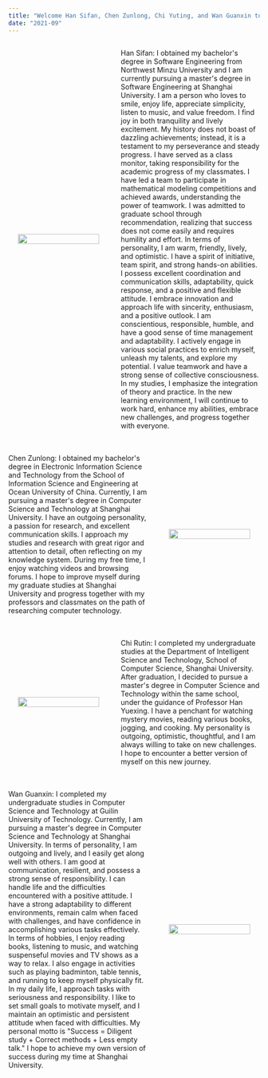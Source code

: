 ```yaml
---
title: "Welcome Han Sifan, Chen Zunlong, Chi Yuting, and Wan Guanxin to the group!"
date: "2021-09"
---
```


<div>
  <!-- 韩思凡 -->
  <div style="display:flex; margin-bottom:20px; align-items:center;">
    <div style="width:42%; text-align:center;">
      <img src="/images/indexPic/2021/newPostgraduate/01.jpg" style="width:90%; height:auto;">
    </div>
    <div style="width:58%; display:flex; align-items:center; padding-left:24px;">
      <p>Han Sifan: I obtained my bachelor's degree in Software Engineering from Northwest Minzu University and I am currently pursuing a master's degree in Software Engineering at Shanghai University. I am a person who loves to smile, enjoy life, appreciate simplicity, listen to music, and value freedom. I find joy in both tranquility and lively excitement. My history does not boast of dazzling achievements; instead, it is a testament to my perseverance and steady progress. I have served as a class monitor, taking responsibility for the academic progress of my classmates. I have led a team to participate in mathematical modeling competitions and achieved awards, understanding the power of teamwork. I was admitted to graduate school through recommendation, realizing that success does not come easily and requires humility and effort. In terms of personality, I am warm, friendly, lively, and optimistic. I have a spirit of initiative, team spirit, and strong hands-on abilities. I possess excellent coordination and communication skills, adaptability, quick response, and a positive and flexible attitude. I embrace innovation and approach life with sincerity, enthusiasm, and a positive outlook. I am conscientious, responsible, humble, and have a good sense of time management and adaptability. I actively engage in various social practices to enrich myself, unleash my talents, and explore my potential. I value teamwork and have a strong sense of collective consciousness. In my studies, I emphasize the integration of theory and practice. In the new learning environment, I will continue to work hard, enhance my abilities, embrace new challenges, and progress together with everyone.</p>
    </div>
  </div>
  
  <!-- 陈尊龙 -->
  <div style="display:flex; margin-bottom:20px; align-items:center;">
    <div style="width:58%; display:flex; align-items:center; padding-right:24px;">
      <p>Chen Zunlong: I obtained my bachelor's degree in Electronic Information Science and 
      Technology from the School of Information Science and Engineering at Ocean University of China. 
      Currently, I am pursuing a master's degree in Computer Science and Technology at Shanghai 
      University. I have an outgoing personality, a passion for research, and excellent communication 
      skills. I approach my studies and research with great rigor and attention to detail, often 
      reflecting on my knowledge system. During my free time, I enjoy watching videos and browsing 
      forums. I hope to improve myself during my graduate studies at Shanghai University and progress 
      together with my professors and classmates on the path of researching computer technology.</p>
    </div>
    <div style="width:42%; text-align:center;">
      <img src="/images/indexPic/2021/newPostgraduate/02.jpg" style="width:90%; height:auto;">
    </div>
  </div>
  
  <!-- 池洳婷 -->
  <div style="display:flex; margin-bottom:20px; align-items:center;">
    <div style="width:42%; text-align:center;">
      <img src="/images/indexPic/2021/newPostgraduate/03.jpg" style="width:90%; height:auto;">
    </div>
    <div style="width:58%; display:flex; align-items:center; padding-left:24px;">
      <p>Chi Rutin: I completed my undergraduate studies at the Department of Intelligent Science and 
      Technology, School of Computer Science, Shanghai University. After graduation, I decided to 
      pursue a master's degree in Computer Science and Technology within the same school, under the 
      guidance of Professor Han Yuexing. I have a penchant for watching mystery movies, reading 
      various books, jogging, and cooking. My personality is outgoing, optimistic, thoughtful, and I 
      am always willing to take on new challenges. I hope to encounter a better version of myself on 
      this new journey.</p>
    </div>
  </div>
  
  <!-- 万冠新 -->
  <div style="display:flex; margin-bottom:20px; align-items:center;">
    <div style="width:58%; display:flex; align-items:center; padding-right:24px;">
      <p>Wan Guanxin: I completed my undergraduate studies in Computer Science and Technology at 
      Guilin University of Technology. Currently, I am pursuing a master's degree in Computer Science 
      and Technology at Shanghai University. In terms of personality, I am outgoing and lively, and I 
      easily get along well with others. I am good at communication, resilient, and possess a strong 
      sense of responsibility. I can handle life and the difficulties encountered with a positive 
      attitude. I have a strong adaptability to different environments, remain calm when faced with 
      challenges, and have confidence in accomplishing various tasks effectively. In terms of hobbies, 
      I enjoy reading books, listening to music, and watching suspenseful movies and TV shows as a way 
      to relax. I also engage in activities such as playing badminton, table tennis, and running to 
      keep myself physically fit. In my daily life, I approach tasks with seriousness and 
      responsibility. I like to set small goals to motivate myself, and I maintain an optimistic and 
      persistent attitude when faced with difficulties. My personal motto is "Success = Diligent study 
      + Correct methods + Less empty talk." I hope to achieve my own version of success during my time 
      at Shanghai University.</p>
    </div>
    <div style="width:42%; text-align:center;">
      <img src="/images/indexPic/2021/newPostgraduate/04.jpg" style="width:90%; height:auto;">
    </div>
  </div>
</div>